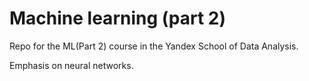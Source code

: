 # Machine learning (part 2)
Repo for the ML(Part 2) course in the Yandex School of Data Analysis. 

Emphasis on neural networks.
